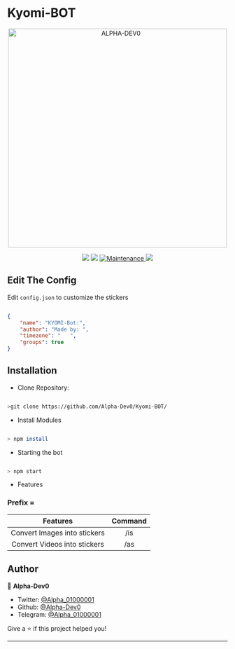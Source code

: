 # Kyomi-BOT

<div align="center">
<img src="https://media.tenor.com/A6GcKEqERkEAAAAC/shadow-garden-eminence-in-shadow.gif" alt="ALPHA-DEV0" width="500" />

<p>
<img src ="https://img.shields.io/badge/node-%3E%3Dv18.14.0-green" />
  <img src ="https://img.shields.io/badge/npm-v9.3.1-green" />
  <a href="https://github.com/Alpha-Dev0/Kyomi-BOT/commits/" target="_blank">
    <img alt="Maintenance" src="https://img.shields.io/badge/Maintenance-yes-green" />
    <img src="https://img.shields.io/badge/License-MIT-green" />
  </a>
</p>

</div>


## Edit The Config

Edit `config.json` to customize the stickers
```JSON

{
    "name": "KYOMI-Bot:",
    "author": "Made by: ",
    "timezone": "   ",
    "groups": true
}

```

##  Installation
* Clone Repository: 
```bash

>git clone https://github.com/Alpha-Dev0/Kyomi-BOT/

```
* Install Modules
```bash

> npm install

```

* Starting the bot

```bash

> npm start

```


* Features

### Prefix = #

| Features                      | Command           |
|:-----------------------------:|:-----------------:|
| Convert Images into stickers  | /is               |
| Convert Videos into stickers  | /as               |



## Author

👤 **Alpha-Dev0**

* Twitter: [@Alpha_01000001](https://twitter.com/Alpha_01000001)
* Github: [@Alpha-Dev0](https://github.com/Alpha-Dev0/)
* Telegram: [@Alpha_01000001](https://t.me/Alpha_01000001)

Give a ⭐️ if this project helped you!

***

